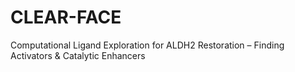 # CLEAR-FACE
Computational Ligand Exploration for ALDH2 Restoration – Finding Activators &amp; Catalytic Enhancers
